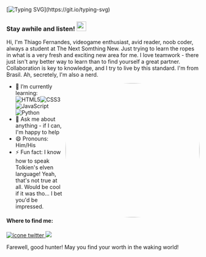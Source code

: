 [![Typing SVG](http://readme-typing-svg.herokuapp.com?color=%23657FF7&lines=You+were+at+my+side+all+along.;My+true+mentor.+;My+guiding+Moonlight.;Love+you%2C+Ysla+Hayabusa!)](https://git.io/typing-svg)

### Stay awhile and listen! <img src="https://media.giphy.com/media/hvRJCLFzcasrR4ia7z/giphy.gif" width="25px">

Hi, I'm Thiago Fernandes, videogame enthusiast, avid reader, noob coder, always a student at The Next Somthing New. Just trying to learn the ropes in what is a very fresh and exciting new area for me. I love teamwork - there just isn't any better way to learn than to find yourself a great partner. Collaboration is key to knowledge, and I try to live by this standard. I'm from Brasil. Ah, secretely, I'm also a nerd.  <div> <img align="right" alt="Thiago-pic" height="350" style="border-radius:170px;" src="https://cdn.dribbble.com/users/1282416/screenshots/2859399/media/77412893f720d98b84e0de1aef75bc17.gif"> </div>

- 🌱 I’m currently learning: <br>
![HTML5](https://img.shields.io/badge/html5-%23E34F26.svg?style=for-the-badge&logo=html5&logoColor=white)![CSS3](https://img.shields.io/badge/css3-%231572B6.svg?style=for-the-badge&logo=css3&logoColor=white)![JavaScript](https://img.shields.io/badge/javascript-%23323330.svg?style=for-the-badge&logo=javascript&logoColor=%23F7DF1E)![Python](https://img.shields.io/badge/python-3670A0?style=for-the-badge&logo=python&logoColor=ffdd54)<br>
- 💬 Ask me about anything - if I can, I'm happy to help
- 😄 Pronouns: Him/His
- ⚡ Fun fact: I know how to speak Tolkien's elven language! Yeah, that's not true at all. Would be cool if it was tho... I bet you'd be impressed. 


#### Where to find me:
  <div>
  <a href="https://twitter.com/thiagodmd2" target="_blank"> <img src="https://img.shields.io/badge/twitter-%230077B5?style=for-the-badge&logo=twitter&logoColor=white" alt="ícone twitter"</a>
  <a href="https://discordapp.com/channels/@me/796496557830045776" target="_blank"><img src="https://img.shields.io/badge/Discord-9146FF?style=for-the-badge&logo=discord&logoColor=white" target="_blank"></a>
    
Farewell, good hunter! May you find your worth in the waking world!
<!--
**thiagofernandess/thiagofernandess** is a ✨ _special_ ✨ repository because its `README.md` (this file) appears on your GitHub profile.

Here are some ideas to get you started:

- 🔭 I’m currently working on ...
- 🌱 I’m currently learning ...
- 👯 I’m looking to collaborate on ...
- 🤔 I’m looking for help with ...
- 💬 Ask me about ...
- 📫 How to reach me: ...
- 😄 Pronouns: ...
- ⚡ Fun fact: ...
-->

<!-- Quote 1:
Ah, you were at my side all along! My true mentor. My guiding Moonlight. Love you, Ysla Hayabusa!  

Quote 2:
"A sentient mind refuses to be confined by the parameters of it's programming"
[![Typing SVG](http://readme-typing-svg.herokuapp.com?color=%23657FF7&lines=%22A+sentient+mind+refuses+to+be;...+confined+by+the+parameters;...+of+it's+programming.%22)](https://git.io/typing-svg)

README typing SVG:

http://readme-typing-svg.herokuapp.com/demo/

-->
